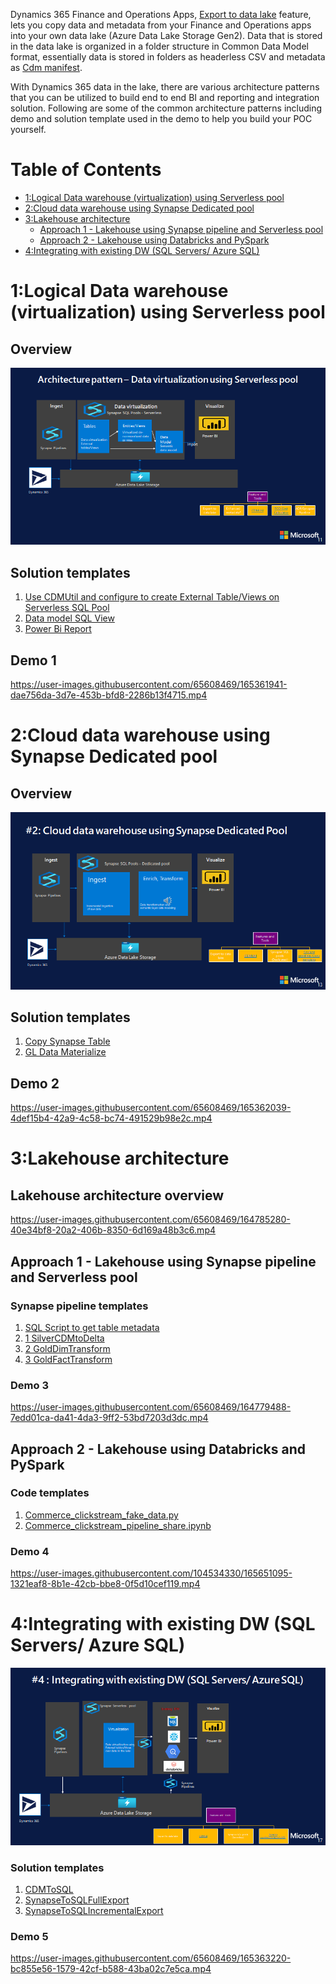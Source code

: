 
Dynamics 365 Finance and Operations Apps, [Export to data lake](https://docs.microsoft.com/en-us/dynamics365/fin-ops-core/dev-itpro/data-entities/finance-data-azure-data-lake) feature, lets you copy data and metadata from your Finance and Operations apps into your own data lake (Azure Data Lake Storage Gen2). 
Data that is stored in the data lake is organized in a folder structure in Common Data Model format, essentially data is stored in folders as headerless CSV and metadata as [Cdm manifest](https://docs.microsoft.com/en-us/common-data-model/cdm-manifest).  


With Dynamics 365 data in the lake, there are various architecture patterns that you can be utilized to build end to end BI and reporting and integration solution.
Following are some of the common architecture patterns including demo and solution template used in the demo to help you build your POC yourself.

# Table of Contents
* [1:Logical Data warehouse (virtualization) using Serverless pool](#logicaldw)
* [2:Cloud data warehouse using Synapse Dedicated pool](#clouddw)
* [3:Lakehouse architecture](#lakehouse)
  * [Approach 1 - Lakehouse using Synapse pipeline and Serverless pool](#lakehouse-synapse-pipeline)
  * [Approach 2 - Lakehouse using Databricks and PySpark](#lakehouse-databricks-pyspark)
* [4:Integrating with existing DW (SQL Servers/ Azure SQL)](#integrationdw)

<div id="logicaldw"></div>

# 1:Logical Data warehouse (virtualization) using Serverless pool

## Overview 
![1.Data Virtualization Using Serverless Pool](DataVirtualization/DataVirtualization.png)


## Solution templates
1. [Use CDMUtil and configure to create External Table/Views on Serverless SQL Pool](../CDMUtilSolution/readme.md)
2. [Data model SQL View](DataVirtualization/LogicalDW_DataModelViews.sql) 
3. [Power Bi Report](DataVirtualization/GLReport_DataVirtualization.pbix) 

## Demo 1
https://user-images.githubusercontent.com/65608469/165361941-dae756da-3d7e-453b-bfd8-2286b13f4715.mp4

<div id="clouddw"></div>

# 2:Cloud data warehouse using Synapse Dedicated pool

## Overview 

![Cloud Data Warehouse](CloudDatawarehouse/CloudDataWarehouse.png)


## Solution templates

1. [Copy Synapse Table](CloudDatawarehouse/CopySynapseTable.zip)
2. [GL Data Materialize](CloudDatawarehouse/GLDataMaterialize.zip)

## Demo 2
https://user-images.githubusercontent.com/65608469/165362039-4def15b4-42a9-4c58-bc74-491529b98e2c.mp4

<div id="lakehouse"></div>

# 3:Lakehouse architecture 

## Lakehouse architecture overview

https://user-images.githubusercontent.com/65608469/164785280-40e34bf8-20a2-406b-8350-6d169a48b3c6.mp4

<div id="lakehouse-synapse-pipeline"></div>

## Approach 1 - Lakehouse using Synapse pipeline and Serverless pool

### Synapse pipeline templates

1. [SQL Script to get table metadata](Lakehouse/GetTablesMetadata.sql)
2. [1 SilverCDMtoDelta](Lakehouse/1_Silver_CDMToDeltaLake.zip)
3. [2 GoldDimTransform](Lakehouse/3_GoldTransformation_Dim.zip)
4. [3 GoldFactTransform](Lakehouse/3_GoldTransformation_Fact.zip)

### Demo 3
https://user-images.githubusercontent.com/65608469/164779488-7edd01ca-da41-4da3-9ff2-53bd7203d3dc.mp4

<div id="lakehouse-databricks-pyspark"></div>

## <a name="#lakehouse-databricks-pyspark">Approach 2 - Lakehouse using Databricks and PySpark</a>

### Code templates
1. [Commerce_clickstream_fake_data.py](Lakehouse/Commerce_clickstream_fake_data.py)
2. [Commerce_clickstream_pipeline_share.ipynb](Lakehouse/Commerce_clickstream_pipeline_share.ipynb)

### Demo 4
https://user-images.githubusercontent.com/104534330/165651095-1321eaf8-8b1e-42cb-bbe8-0f5d10cef119.mp4


<div id="integrationdw"></div>

# 4:Integrating with existing DW (SQL Servers/ Azure SQL)

![IntegratinWithExistingDW](SQLIntegration/IntegratinWithExistingDW.png)

### Solution templates
1. [CDMToSQL](SQLIntegration/CDMToSQL.zip)
2. [SynapseToSQLFullExport](SQLIntegration/FullExport_SQL.zip)
3. [SynapseToSQLIncrementalExport](SQLIntegration/IncrementalExport_SQL.zip)

### Demo 5
https://user-images.githubusercontent.com/65608469/165363220-bc855e56-1579-42cf-b588-43ba02c7e5ca.mp4


